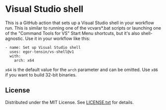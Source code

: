 Visual Studio shell
===================

This is a GitHub action that sets up a Visual Studio shell in your workflow
run.
This is similar to running one of the vcvars*.bat scripts or launching one of
the "Command Tools for VS" Start Menu shortcuts, but it's also shell-agnostic.
Use it in your workflow like this:

    - name: Set up Visual Studio shell
      uses: egor-tensin/vs-shell@v1
      with:
        arch: x64

`x64` is the default value for the `arch` parameter and can be omitted.
Use `x86` if you want to build 32-bit binaries.

License
-------

Distributed under the MIT License.
See [LICENSE.txt] for details.

[LICENSE.txt]: LICENSE.txt
